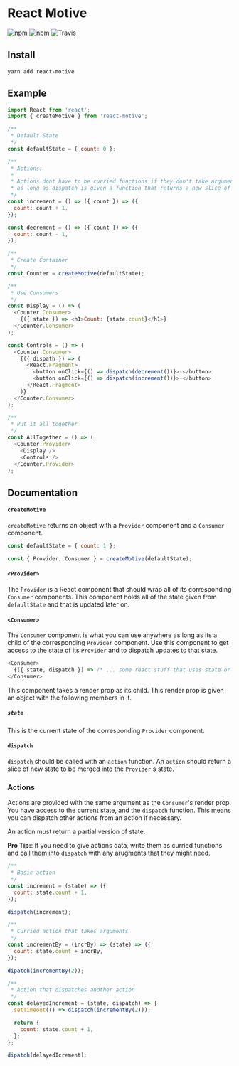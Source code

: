 # React Motive

[![npm](https://img.shields.io/npm/v/react-motive.svg)](https://www.npmjs.com/package/react-motive)
[![npm](https://img.shields.io/npm/dm/react-motive.svg)](https://www.npmjs.com/package/react-motive)
![Travis](https://img.shields.io/travis/colevoss/react-motive.svg)

## Install

```
yarn add react-motive
```

## Example

```js
import React from 'react';
import { createMotive } from 'react-motive';

/**
 * Default State
 */
const defaultState = { count: 0 };

/**
 * Actions:
 *
 * Actions dont have to be curried functions if they don't take arguments
 * as long as dispatch is given a function that returns a new slice of state.
 */
const increment = () => ({ count }) => ({
  count: count + 1,
});

const decrement = () => ({ count }) => ({
  count: count - 1,
});

/**
 * Create Container
 */
const Counter = createMotive(defaultState);

/**
 * Use Consumers
 */
const Display = () => (
  <Counter.Consumer>
    {({ state }) => <h1>Count: {state.count}</h1>}
  </Counter.Consumer>
);

const Controls = () => (
  <Counter.Consumer>
    {({ dispath }) => (
      <React.Fragment>
        <button onClick={() => dispatch(decrement())}>-</button>
        <button onClick={() => dispatch(increment())}>+</button>
      </React.Fragment>
    )}
  </Counter.Consumer>
);

/**
 * Put it all together
 */
const AllTogether = () => (
  <Counter.Provider>
    <Display />
    <Controls />
  </Counter.Provider>
);
```

## Documentation

#### `createMotive`

`createMotive` returns an object with a `Provider` component and a `Consumer` component.

```js
const defaultState = { count: 1 };

const { Provider, Consumer } = createMotive(defaultState);
```

#### `<Provider>`

The `Provider` is a React component that should wrap all of its corresponding `Consumer` components. This component holds all of the state given from `defaultState` and that is updated later on.

#### `<Consumer>`

The `Consumer` component is what you can use anywhere as long as its a child of the corresponding `Provider` component. Use this component to get access to the state of its `Provider` and to dispatch updates to that state.

```js
<Consumer>
  {({ state, dispatch }) => /* ... some react stuff that uses state or dispatch */ }
</Consumer>
```

This component takes a render prop as its child. This render prop is given an object with the following members in it.

##### `state`

This is the current state of the corresponding `Provider` component.

#### `dispatch`

`dispatch` should be called with an `action` function. An `action` should return a slice of new state to be merged into the `Provider`'s state.

### Actions

Actions are provided with the same argument as the `Consumer`'s render prop. You have access to the current state, and the `dispatch` function. This means you can dispatch other actions from an action if necessary.

An action must return a partial version of state.

**Pro Tip:**: If you need to give actions data, write them as curried functions and call them into `dispatch` with any arugments that they might need.

```js
/**
 * Basic action
 */
const increment = (state) => ({
  count: state.count + 1,
});

dispatch(increment);

/**
 * Curried action that takes arguments
 */
const incrementBy = (incrBy) => (state) => ({
  count: state.count + incrBy,
});

dipatch(incrementBy(2));

/**
 * Action that dispatches another action
 */
const delayedIncrement = (state, dispatch) => {
  setTimeout(() => dispatch(incrementBy(2)));

  return {
    count: state.count + 1,
  };
};

dipatch(delayedIcrement);
```
